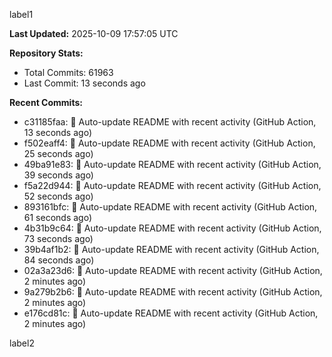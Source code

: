 
label1 
<!-- ACTIVITY_START -->
**Last Updated:** 2025-10-09 17:57:05 UTC

**Repository Stats:**
- Total Commits: 61963
- Last Commit: 13 seconds ago

**Recent Commits:**
- c31185faa: 🤖 Auto-update README with recent activity (GitHub Action, 13 seconds ago)
- f502eaff4: 🤖 Auto-update README with recent activity (GitHub Action, 25 seconds ago)
- 49ba91e83: 🤖 Auto-update README with recent activity (GitHub Action, 39 seconds ago)
- f5a22d944: 🤖 Auto-update README with recent activity (GitHub Action, 52 seconds ago)
- 893161bfc: 🤖 Auto-update README with recent activity (GitHub Action, 61 seconds ago)
- 4b31b9c64: 🤖 Auto-update README with recent activity (GitHub Action, 73 seconds ago)
- 39b4af1b2: 🤖 Auto-update README with recent activity (GitHub Action, 84 seconds ago)
- 02a3a23d6: 🤖 Auto-update README with recent activity (GitHub Action, 2 minutes ago)
- 9a279b2b6: 🤖 Auto-update README with recent activity (GitHub Action, 2 minutes ago)
- e176cd81c: 🤖 Auto-update README with recent activity (GitHub Action, 2 minutes ago)
<!-- ACTIVITY_END -->

label2
